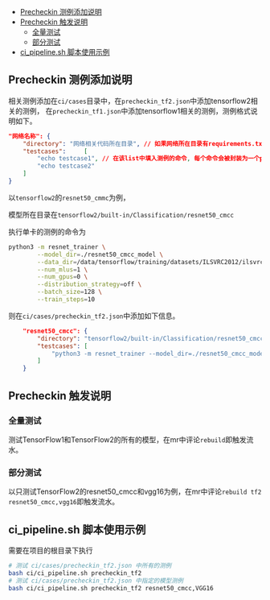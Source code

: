 - [Precheckin 测例添加说明](#precheckin-测例添加说明)
- [Precheckin 触发说明](#precheckin-触发说明)
  - [全量测试](#全量测试)
  - [部分测试](#部分测试)
- [ci_pipeline.sh 脚本使用示例](#ci_pipelinesh-脚本使用示例)
## Precheckin 测例添加说明

相关测例添加在`ci/cases`目录中，在`precheckin_tf2.json`中添加tensorflow2相关的测例，
在`precheckin_tf1.json`中添加tensorflow1相关的测例，测例格式说明如下。

```json
"网络名称": {
    "directory": "网络相关代码所在目录", // 如果网络所在目录有requirements.txt，会自动pip install。
    "testcases":     [
        "echo testcase1", // 在该list中填入测例的命令, 每个命令会被封装为一个pytest
        "echo testcase2"
    ]
}
```

以`tensorflow2`的`resnet50_cmmc`为例，

模型所在目录在`tensorflow2/built-in/Classification/resnet50_cmcc`

执行单卡的测例的命令为

```bash
python3 -m resnet_trainer \
        --model_dir=./resnet50_cmcc_model \
        --data_dir=/data/tensorflow/training/datasets/ILSVRC2012/ilsvrc12_tfrecord/ \
        --num_mlus=1 \
        --num_gpus=0 \
        --distribution_strategy=off \
        --batch_size=128 \
        --train_steps=10
```

则在`ci/cases/precheckin_tf2.json`中添加如下信息。

```json
    "resnet50_cmcc": {
        "directory": "tensorflow2/built-in/Classification/resnet50_cmcc",
        "testcases": [
            "python3 -m resnet_trainer --model_dir=./resnet50_cmcc_model --data_dir=/data/tensorflow/training/datasets/ILSVRC2012/ilsvrc12_tfrecord/ --num_mlus=1 --num_gpus=0 --distribution_strategy=off --batch_size=128 --train_steps=10"
        ]
    }
```

## Precheckin 触发说明

### 全量测试

测试TensorFlow1和TensorFlow2的所有的模型，在mr中评论`rebuild`即触发流水。

### 部分测试

以只测试TensorFlow2的resnet50_cmcc和vgg16为例，在mr中评论`rebuild tf2 resnet50_cmcc,vgg16`即触发流水。


## ci_pipeline.sh 脚本使用示例

需要在项目的根目录下执行

```bash
# 测试 ci/cases/precheckin_tf2.json 中所有的测例
bash ci/ci_pipeline.sh precheckin_tf2
# 测试 ci/cases/precheckin_tf2.json 中指定的模型测例
bash ci/ci_pipeline.sh precheckin_tf2 resnet50_cmcc,VGG16
```

